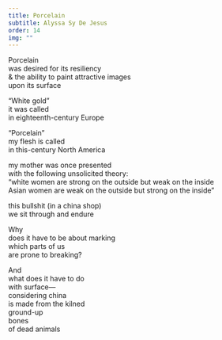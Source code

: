 ```yaml
---
title: Porcelain
subtitle: Alyssa Sy De Jesus
order: 14
img: ""
---
```


Porcelain<br>
was desired for its resiliency<br>
& the ability to paint attractive images<br>
upon its surface<br>

“White gold”<br>
it was called<br>
in eighteenth-century Europe<br>

“Porcelain”<br>
my flesh is called<br>
in this-century North America<br>

my mother was once presented<br>
with the following unsolicited theory:<br>
“white women are strong on the outside but weak on the inside<br>
Asian women are weak on the outside but strong on the inside”<br>

this bullshit (in a china shop)<br>
we sit through and endure<br>

Why<br>
does it have to be about marking<br>
which parts of us<br>
are prone to breaking?<br>

And<br>
what does it have to do<br>
with surface—<br>
considering china<br>
is made from the kilned<br>
ground-up<br>
bones<br>
of dead animals<br>
